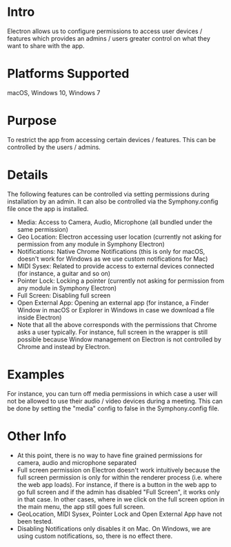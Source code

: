 # Intro
Electron allows us to configure permissions to access user devices / features which provides an admins / users greater control on what they want to share with the app.

# Platforms Supported
macOS, Windows 10, Windows 7

# Purpose
To restrict the app from accessing certain devices / features. This can be controlled by the users / admins.

# Details
The following features can be controlled via setting permissions during installation by an admin. It can also be controlled via the Symphony.config file once the app is installed.

- Media: Access to Camera, Audio, Microphone (all bundled under the same permission)
- Geo Location: Electron accessing user location (currently not asking for permission from any module in Symphony Electron)
- Notifications: Native Chrome Notifications (this is only for macOS, doesn't work for Windows as we use custom notifications for Mac)
- MIDI Sysex: Related to provide access to external devices connected (for instance, a guitar and so on)
- Pointer Lock: Locking a pointer (currently not asking for permission from any module in Symphony Electron)
- Full Screen: Disabling full screen
- Open External App: Opening an external app (for instance, a Finder Window in macOS or Explorer in Windows in case we download a file inside Electron)
- Note that all the above corresponds with the permissions that Chrome asks a user typically. For instance, full screen in the wrapper is still possible because Window management on Electron is not controlled by Chrome and instead by Electron.

# Examples
For instance, you can turn off media permissions in which case a user will not be allowed to use their audio / video devices during a meeting. This can be done by setting the "media" config to false in the Symphony.config file.

# Other Info
- At this point, there is no way to have fine grained permissions for camera, audio and microphone separated
- Full screen permission on Electron doesn't work intuitively because the full screen permission is only for within the renderer process (i.e. where the web app loads). For instance, if there is a button in the web app to go full screen and if the admin has disabled "Full Screen", it works only in that case. In other cases, where in we click on the full screen option in the main menu, the app still goes full screen.
- GeoLocation, MIDI Sysex, Pointer Lock and Open External App have not been tested.
- Disabling Notifications only disables it on Mac. On Windows, we are using custom notifications, so, there is no effect there.